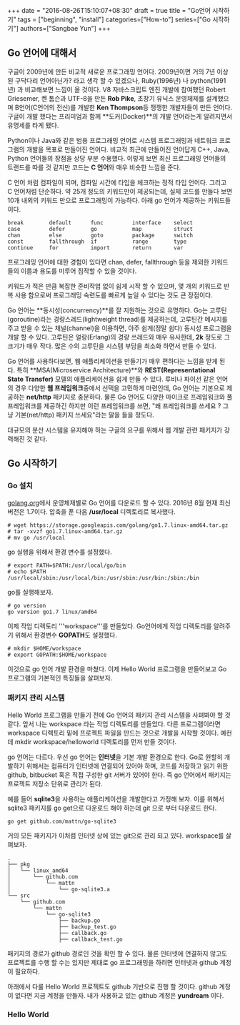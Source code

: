 +++
date = "2016-08-26T15:10:07+08:30"
draft = true 
title = "Go언어 시작하기"
tags = ["beginning", "install"]
categories=["How-to"]
series=["Go 시작하기"]
authors=["Sangbae Yun"]
+++
## Go 언어에 대해서
구글이 2009년에 만든 비교적 새로운 프로그래밍 언어다. 2009년이면 거의 7년 이상된 구닥다리 언어아닌가? 라고 생각 할 수 있겠으나, Ruby(1996년) 나 python(1991년) 과 비교해보면 느낌이 올 것이다. V8 자바스크립트 엔진 개발에 참여했던 Robert Griesemer, 켄 톰슨과 UTF-8을 만든 **Rob Pike**, 초창기 유닉스 운영체제를 설계했으며 B언어(C언어의 전신)를 개발한 **Ken Thompson**등 쟁쟁한 개발자들이 만든 언어다. 구글이 개발 했다는 프리미엄과 함께 **도커(Docker)**의 개발 언어라는게 알려지면서 유명세를 타게 됐다.

Python이나 Java와 같은 범용 프로그래밍 언어로 시스템 프로그래밍과 네트워크 프로그램의 개발을 목표로 만들어진 언어다. 비교적 최근에 만들어진 언어답게 C++, Java, Python 언어들의 장점을 상당 부분 수용했다. 이렇게 보면 최신 프로그래밍 언어들의 트랜드를 따를 것 같지만 코드는 **C 언어**와 매우 비슷한 느낌을 준다.

C 언어 처럼 컴파일이 되며, 컴파일 시간에 타입을 체크하는 정적 타입 언어다. 그리고 C 언어처럼 단순하다. 약 25개 정도의 키워드만이 제공되는데, 실제 코드를 만들다 보면 10개 내외의 키워드 만으로 프로그래밍이 가능하다. 아래 go 언어가 제공하는 키워드들이다.  
```
break        default      func         interface    select
case         defer        go           map          struct
chan         else         goto         package      switch
const        fallthrough  if           range        type
continue     for          import       return       var
```
프로그래밍 언어에 대한 경험이 있다면 chan, defer, fallthrough 등을 제외한 키워드들의 이름과 용도를 미루어 짐작할 수 있을 것이다.

키워드가 적은 만큼 복잡한 준비작업 없이 쉽게 시작 할 수 있으며, 몇 개의 키워드로 반복 사용 함으로써 프로그래밍 숙련도를 빠르게 높일 수 있다는 것도 큰 장점이다.

Go 언어는 **동시성(concurrency)**를 잘 지원하는 것으로 유명하다. Go는 고루틴(goroutine)라는 경량스레드(lightweight thread)를 제공하는데, 고루틴간 메시지를 주고 받을 수 있는 채널(channel)을 이용하면, 아주 쉽게(정말 쉽다) 동시성 프로그램을 개발 할 수 있다. 고루틴은 얼랑(Erlang)의 경량 쓰레드와 매우 유사한데, **2k** 정도로 그 크기가 매우 작다. 많은 수의 고루틴을 시스템 부담을 최소화 하면서 만들 수 있다.

Go 언어를 사용하다보면, 웹 애플리케이션을 만들기가 매우 편하다는 느낌을 받게 된다. 특히 **MSA(Microservice Architecture)**와 **REST(Representational State Transfer)** 모델의 애플리케이션을 쉽게 만들 수 있다. 루비나 파이선 같은 언어의 경우 다양한 **웹 프레임워크**중에서 선택을 고민하게 마련인데, Go 언어는 기본으로 제공하는 **net/http** 패키지로 충분하다. 물론 Go 언어도 다양한 마이크로 프레임워크와 풀 프레임워크를 제공하긴 하지만 이런 프레임워크를 쓰면, "왜 프레임워크를 쓰세요 ? 그냥 기본(net/http) 패키지 쓰세요"라는 말을 들을 정도다.

대규모의 분산 시스템을 유지해야 하는 구글의 요구를 위해서 웹 개발 관련 패키지가 강력해진 것 같다.  
## Go 시작하기

### Go 설치
[golang.org](https://golang.org/dl/)에서 운영체제별로 Go 언어를 다운로드 할 수 있다. 2016년 8월 현재 최신 버전은 1.7이다. 압축을 푼 다음 **/usr/local** 디렉토리로 복사했다.
```
# wget https://storage.googleapis.com/golang/go1.7.linux-amd64.tar.gz
# tar -xvzf go1.7.linux-amd64.tar.gz
# mv go /usr/local
```
go 실행을 위해서 환경 변수를 설정했다.
```
# export PATH=$PATH:/usr/local/go/bin
# echo $PATH
/usr/local/sbin:/usr/local/bin:/usr/sbin:/usr/bin:/sbin:/bin
```
go를 실행해보자.
```
# go version
go version go1.7 linux/amd64
```

이제 작업 디렉토리 '''workspace'''를 만들었다. Go언어에게 작업 디렉토리를 알려주기 위해서 환경변수 **GOPATH**도 설정했다.
```
# mkdir $HOME/workspace
# export GOPATH:$HOME/workspace
```

이것으로 go 언어 개발 환경을 마쳤다. 이제 Hello World 프로그램을 만들어보고 Go 프로그램의 기본적인 특징들을 살펴보자.
### 패키지 관리 시스템
Hello World 프로그램을 만들기 전에 Go 언어의 패키지 관리 시스템을 사펴봐야 할 것같다. 앞서 나는 workspace 라는 작업 디렉토리를 만들었다. 다른 프로그램이라면 workspace 디렉토리 밑에 프로젝트 파일을 만드는 것으로 개발을 시작할 것이다. 예컨데 mkdir workspace/helloworld 디렉토리를 먼저 만들 것이다.

go 언어는 다르다. 우선 go 언어는 **인터넷**을 기본 개발 환경으로 한다. Go로 원할히 개발하기 위해서는 컴퓨터가 인터넷에 연결되어 있어야 하며, 코드를 저장하고 읽기 위한 github, bitbucket 혹은 직접 구성한 git 서버가 있어야 한다. 즉 go 언어에서 패키지는 프로젝트 저장소 단위로 관리가 된다.

예를 들어 **sqlite3**을 사용하는 애플리케이션을 개발한다고 가정해 보자. 이를 위해서 sqlite3 패키지를 go get으로 다운로드 해야 하는데 git 으로 부터 다운로드 한다.
```
go get github.com/mattn/go-sqlite3
```
거의 모든 패키지가 이처럼 인터넷 상에 있는 git으로 관리 되고 있다. workspace를 살펴보자.
```
.
├── pkg
│   └── linux_amd64
│       └── github.com
│           └── mattn
│               └── go-sqlite3.a
└── src
    └── github.com
        └── mattn
            └── go-sqlite3
                ├── backup.go
                ├── backup_test.go
                ├── callback.go
                ├── callback_test.go
```
패키지의 경로가 github 경로인 것을 확인 할 수 있다. 물론 인터넷에 연결하지 않고도 프로젝트를 수행 할 수는 있지만 제대로 go 프로그래밍을 하려면 인터넷과 github 계정이 필요하다.

아래에서 다룰 Hello World 프로젝트도 github 기반으로 진행 할 것이다. github 계정이 없다면 지금 계정을 만들자. 내가 사용하고 있는 github 계정은 **yundream** 이다.
### Hello World
